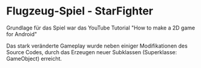 # Flugzeug-Spiel - StarFighter

Grundlage für das Spiel war das YouTube Tutorial "How to make a 2D game for Android"

Das stark veränderte Gameplay wurde neben einiger Modifikationen des Source Codes,
durch das Erzeugen neuer Subklassen (Superklasse: GameObject) erreicht.
